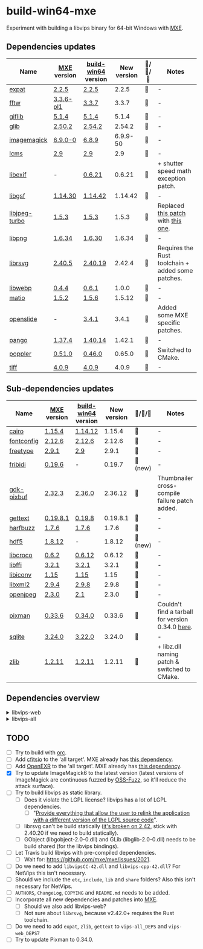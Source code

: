 # build-win64-mxe

Experiment with building a libvips binary for 64-bit Windows with [MXE](https://github.com/mxe/mxe).

## Dependencies updates
| Name | [MXE](https://github.com/mxe/mxe) version | [build-win64](https://github.com/jcupitt/build-win64) version | New version | &#x1F53A;/&#x1F537;/&#x1F53B; | Notes
| --- | --- | --- | --- | --- | --- |
| [expat](https://github.com/libexpat/libexpat) | [2.2.5](https://github.com/mxe/mxe/blob/5d4c388be33414e7a802c4959d3d22f759840587/src/expat.mk#L7) | [2.2.5](https://github.com/jcupitt/build-win64/blob/c5d82ef4d6caf9f58956ba9d666d42805454d67e/8.6/vips.modules#L261) | 2.2.5 | &#x1F537; | -
| [fftw](https://github.com/FFTW/fftw3) | [3.3.6-pl1](https://github.com/mxe/mxe/blob/5d4c388be33414e7a802c4959d3d22f759840587/src/fftw.mk#L6) | [3.3.7](https://github.com/jcupitt/build-win64/blob/c5d82ef4d6caf9f58956ba9d666d42805454d67e/8.6/vips.modules#L481) | 3.3.7 | &#x1F537; | -
| [giflib](https://sourceforge.net/projects/giflib/) | [5.1.4](https://github.com/mxe/mxe/blob/5d4c388be33414e7a802c4959d3d22f759840587/src/giflib.mk#L6) | [5.1.4](https://github.com/jcupitt/build-win64/blob/c5d82ef4d6caf9f58956ba9d666d42805454d67e/8.6/vips.modules#L387) | 5.1.4 | &#x1F537; | -
| [glib](https://github.com/GNOME/glib) | [2.50.2](https://github.com/mxe/mxe/blob/5d4c388be33414e7a802c4959d3d22f759840587/src/glib.mk#L7) | [2.54.2](https://github.com/jcupitt/build-win64/blob/c5d82ef4d6caf9f58956ba9d666d42805454d67e/8.6/vips.modules#L760) | 2.54.2 | &#x1F537; | -
| [imagemagick](https://github.com/ImageMagick/ImageMagick6) | [6.9.0-0](https://github.com/mxe/mxe/blob/5d4c388be33414e7a802c4959d3d22f759840587/src/imagemagick.mk#L7) | [6.8.9](https://github.com/jcupitt/build-win64/blob/c5d82ef4d6caf9f58956ba9d666d42805454d67e/8.6/vips.modules#L663) | 6.9.9-50 | &#x1F53A; | -
| [lcms](https://github.com/mm2/Little-CMS) | [2.9](https://github.com/mxe/mxe/blob/5d4c388be33414e7a802c4959d3d22f759840587/src/lcms.mk#L6) | [2.9](https://github.com/jcupitt/build-win64/blob/c5d82ef4d6caf9f58956ba9d666d42805454d67e/8.6/vips.modules#L494) | 2.9 | &#x1F537; | -
| [libexif](https://github.com/libexif/libexif) | - | [0.6.21](https://github.com/jcupitt/build-win64/blob/c5d82ef4d6caf9f58956ba9d666d42805454d67e/8.6/vips.modules#L601) | 0.6.21 | &#x1F537; | + shutter speed math exception patch.
| [libgsf](https://github.com/GNOME/libgsf) | [1.14.30](https://github.com/mxe/mxe/blob/5d4c388be33414e7a802c4959d3d22f759840587/src/libgsf.mk#L6) | [1.14.42](https://github.com/jcupitt/build-win64/blob/c5d82ef4d6caf9f58956ba9d666d42805454d67e/8.6/vips.modules#L865) | 1.14.42 | &#x1F537; | -
| [libjpeg-turbo](https://libjpeg-turbo.org/) | [1.5.3](https://github.com/mxe/mxe/blob/5d4c388be33414e7a802c4959d3d22f759840587/src/libjpeg-turbo.mk#L6) | [1.5.3](https://github.com/jcupitt/build-win64/blob/c5d82ef4d6caf9f58956ba9d666d42805454d67e/8.6/vips.modules#L580) | 1.5.3 | &#x1F537; | Replaced [this patch](https://github.com/jcupitt/build-win64/blob/c5d82ef4d6caf9f58956ba9d666d42805454d67e/8.6/patches/libjpeg-turbo-bool.patch) with [this one](https://github.com/Alexpux/MINGW-packages/blob/65b698ce5ddc501b9aa9fb649b640f44284eb6df/mingw-w64-libjpeg-turbo/0001-header-compat.mingw.patch).
| [libpng](https://github.com/glennrp/libpng) | [1.6.34](https://github.com/mxe/mxe/blob/5d4c388be33414e7a802c4959d3d22f759840587/src/libpng.mk#L6) | [1.6.30](https://github.com/jcupitt/build-win64/blob/c5d82ef4d6caf9f58956ba9d666d42805454d67e/8.6/vips.modules#L368) | 1.6.34 | &#x1F53A; | -
| [librsvg](https://github.com/GNOME/librsvg) | [2.40.5](https://github.com/mxe/mxe/blob/5d4c388be33414e7a802c4959d3d22f759840587/src/librsvg.mk#L6) | [2.40.19](https://github.com/jcupitt/build-win64/blob/c5d82ef4d6caf9f58956ba9d666d42805454d67e/8.6/vips.modules#L420) | 2.42.4 | &#x1F53A; | Requires the Rust toolchain + added some patches.
| [libwebp](https://github.com/webmproject/libwebp) | [0.4.4](https://github.com/mxe/mxe/blob/5d4c388be33414e7a802c4959d3d22f759840587/src/libwebp.mk#L6) | [0.6.1](https://github.com/jcupitt/build-win64/blob/c5d82ef4d6caf9f58956ba9d666d42805454d67e/8.6/vips.modules#L720) | 1.0.0 | &#x1F53A; | -
| [matio](https://github.com/tbeu/matio) | [1.5.2](https://github.com/mxe/mxe/blob/5d4c388be33414e7a802c4959d3d22f759840587/src/matio.mk#L6) | [1.5.6](https://github.com/jcupitt/build-win64/blob/c5d82ef4d6caf9f58956ba9d666d42805454d67e/8.6/vips.modules#L940) | 1.5.12 | &#x1F53A; | -
| [openslide](https://github.com/openslide/openslide) | - | [3.4.1](https://github.com/jcupitt/build-win64/blob/c5d82ef4d6caf9f58956ba9d666d42805454d67e/8.6/vips.modules#L552) | 3.4.1 | &#x1F537; | Added some MXE specific patches.
| [pango](https://www.pango.org/) | [1.37.4](https://github.com/mxe/mxe/blob/5d4c388be33414e7a802c4959d3d22f759840587/src/pango.mk#L7) | [1.40.14](https://github.com/jcupitt/build-win64/blob/c5d82ef4d6caf9f58956ba9d666d42805454d67e/8.6/vips.modules#L821) | 1.42.1 | &#x1F53A; | -
| [poppler](https://poppler.freedesktop.org/) | [0.51.0](https://github.com/mxe/mxe/blob/5d4c388be33414e7a802c4959d3d22f759840587/src/poppler.mk#L6) | [0.46.0](https://github.com/jcupitt/build-win64/blob/c5d82ef4d6caf9f58956ba9d666d42805454d67e/8.6/vips.modules#L462) | 0.65.0 | &#x1F53A; | Switched to CMake.
| [tiff](http://www.simplesystems.org/libtiff/) | [4.0.9](https://github.com/mxe/mxe/blob/5d4c388be33414e7a802c4959d3d22f759840587/src/tiff.mk#L7) | [4.0.9](https://github.com/jcupitt/build-win64/blob/c5d82ef4d6caf9f58956ba9d666d42805454d67e/8.6/vips.modules#L627) | 4.0.9 | &#x1F537; | -

## Sub-dependencies updates
| Name | [MXE](https://github.com/mxe/mxe) version | [build-win64](https://github.com/jcupitt/build-win64) version | New version | &#x1F53A;/&#x1F537;/&#x1F53B; | Notes
| --- | --- | --- | --- | --- | --- |
| [cairo](https://cairographics.org/) | [1.15.4](https://github.com/mxe/mxe/blob/5d4c388be33414e7a802c4959d3d22f759840587/src/cairo.mk#L6) | [1.14.12](https://github.com/jcupitt/build-win64/blob/c5d82ef4d6caf9f58956ba9d666d42805454d67e/8.6/vips.modules#L799) | 1.15.4 | &#x1F53A; | -
| [fontconfig](https://www.fontconfig.org/) | [2.12.6](https://github.com/mxe/mxe/blob/5d4c388be33414e7a802c4959d3d22f759840587/src/fontconfig.mk#L6) | [2.12.6](https://github.com/jcupitt/build-win64/blob/c5d82ef4d6caf9f58956ba9d666d42805454d67e/8.6/vips.modules#L329) | 2.12.6 | &#x1F537; | -
| [freetype](https://www.freetype.org/) | [2.9.1](https://github.com/mxe/mxe/blob/5d4c388be33414e7a802c4959d3d22f759840587/src/freetype.mk#L6) | [2.9](https://github.com/jcupitt/build-win64/blob/c5d82ef4d6caf9f58956ba9d666d42805454d67e/8.6/vips.modules#L276) | 2.9.1 | &#x1F53A; | -
| [fribidi](https://github.com/fribidi/fribidi) | [0.19.6](https://github.com/mxe/mxe/blob/5d4c388be33414e7a802c4959d3d22f759840587/src/fribidi.mk#L7) | - | 0.19.7 | &#x1F53A; (new) | -
| [gdk-pixbuf](https://github.com/GNOME/gdk-pixbuf) | [2.32.3](https://github.com/mxe/mxe/blob/5d4c388be33414e7a802c4959d3d22f759840587/src/gdk-pixbuf.mk#L7) | [2.36.0](https://github.com/jcupitt/build-win64/blob/c5d82ef4d6caf9f58956ba9d666d42805454d67e/8.6/vips.modules#L847) | 2.36.12 | &#x1F53A; | Thumbnailer cross-compile failure patch added.
| [gettext](https://www.gnu.org/software/gettext/) | [0.19.8.1](https://github.com/mxe/mxe/blob/5d4c388be33414e7a802c4959d3d22f759840587/src/gettext.mk#L6) | [0.19.8](https://github.com/jcupitt/build-win64/blob/c5d82ef4d6caf9f58956ba9d666d42805454d67e/8.6/vips.modules#L248) | 0.19.8.1 | &#x1F53A; | -
| [harfbuzz](https://github.com/harfbuzz/harfbuzz) | [1.7.6](https://github.com/mxe/mxe/blob/5d4c388be33414e7a802c4959d3d22f759840587/src/harfbuzz.mk#L7) | [1.7.6](https://github.com/jcupitt/build-win64/blob/c5d82ef4d6caf9f58956ba9d666d42805454d67e/8.6/vips.modules#L295) | 1.7.6 | &#x1F537; | -
| [hdf5](https://www.hdfgroup.org/solutions/hdf5/) | [1.8.12](https://github.com/mxe/mxe/blob/5d4c388be33414e7a802c4959d3d22f759840587/src/hdf5.mk#L7) | - | 1.8.12 | &#x1F53A; (new) | -
| [libcroco](https://github.com/GNOME/libcroco) | [0.6.2](https://github.com/mxe/mxe/blob/5d4c388be33414e7a802c4959d3d22f759840587/src/libcroco.mk#L7) | [0.6.12](https://github.com/jcupitt/build-win64/blob/c5d82ef4d6caf9f58956ba9d666d42805454d67e/8.6/vips.modules#L400) | 0.6.12 | &#x1F537; | -
| [libffi](https://sourceware.org/libffi/) | [3.2.1](https://github.com/mxe/mxe/blob/5d4c388be33414e7a802c4959d3d22f759840587/src/libffi.mk#L6) | [3.2.1](https://github.com/jcupitt/build-win64/blob/c5d82ef4d6caf9f58956ba9d666d42805454d67e/8.6/vips.modules#L736) | 3.2.1 | &#x1F537; | -
| [libiconv](https://www.gnu.org/software/libiconv/) | [1.15](https://github.com/mxe/mxe/blob/5d4c388be33414e7a802c4959d3d22f759840587/src/libiconv.mk#L6) | [1.15](https://github.com/jcupitt/build-win64/blob/c5d82ef4d6caf9f58956ba9d666d42805454d67e/8.6/vips.modules#L237) | 1.15 | &#x1F537; | -
| [libxml2](https://github.com/GNOME/libxml2) | [2.9.4](https://github.com/mxe/mxe/blob/5d4c388be33414e7a802c4959d3d22f759840587/src/libxml2.mk#L6) | [2.9.8](https://github.com/jcupitt/build-win64/blob/c5d82ef4d6caf9f58956ba9d666d42805454d67e/8.6/vips.modules#L350) | 2.9.8 | &#x1F537; | -
| [openjpeg](http://www.openjpeg.org/) | [2.3.0](https://github.com/mxe/mxe/blob/5d4c388be33414e7a802c4959d3d22f759840587/src/openjpeg.mk#L8) | [2.1](https://github.com/jcupitt/build-win64/blob/c5d82ef4d6caf9f58956ba9d666d42805454d67e/8.6/vips.modules#L520) | 2.3.0 | &#x1F53A; | -
| [pixman](http://www.pixman.org/) | [0.33.6](https://github.com/mxe/mxe/blob/5d4c388be33414e7a802c4959d3d22f759840587/src/pixman.mk#L6) | [0.34.0](https://github.com/jcupitt/build-win64/blob/c5d82ef4d6caf9f58956ba9d666d42805454d67e/8.6/vips.modules#L776) | 0.33.6 | &#x1F53B; | Couldn't find a tarball for version 0.34.0 [here](https://cairographics.org/snapshots/).
| [sqlite](https://www.sqlite.org/) | [3.24.0](https://github.com/mxe/mxe/blob/d6abd58b848ea228f10a994f7d5847d0c3fe83b6/src/sqlite.mk#L7) | [3.22.0](https://github.com/jcupitt/build-win64/blob/c5d82ef4d6caf9f58956ba9d666d42805454d67e/8.6/vips.modules#L538) | 3.24.0 | &#x1F53A; | -
| [zlib](https://zlib.net/) | [1.2.11](https://github.com/mxe/mxe/blob/5d4c388be33414e7a802c4959d3d22f759840587/src/zlib.mk#L6) | [1.2.11](https://github.com/jcupitt/build-win64/blob/c5d82ef4d6caf9f58956ba9d666d42805454d67e/8.6/vips.modules#L225) | 1.2.11 | &#x1F537; | + libz.dll naming patch & switched to CMake.

## Dependencies overview
<details>
 <summary>libvips-web</summary>

```
libvips-42.dll
└───libcairo-2.dll
│   └───libgcc_s_seh-1.dll
│   └───libfontconfig-1.dll
│   │   └───libgcc_s_seh-1.dll
│   │   └───libexpat-1.dll
│   │   └───libfreetype-6.dll
│   │   └───libpng16-16.dll
│   │   └───libz1.dll
│   └───libfreetype-6.dll
│   │   └───libharfbuzz-0.dll  
│   │   └───libpng16-16.dll
│   │   └───libz1.dll
│   └───libpixman-1-0.dll
│   │   └───libgcc_s_seh-1.dll
│   └───libpng16-16.dll
│   │   └───libz1.dll
│   └───libz1.dll
└───libexif-12.dll
│   └───libintl-8.dll
│       └───libiconv-2.dll
└───libexpat-1.dll
└───libfftw3-3.dll
└───libgif-7.dll
└───libglib-2.0-0.dll
│   └───libintl-8.dll
│       └───libiconv-2.dll
└───libgmodule-2.0-0.dll
│   └───libglib-2.0-0.dll
│       └───libintl-8.dll
└───libgobject-2.0-0.dll
│   └───libglib-2.0-0.dll
│   │   └───libintl-8.dll
│   └───libffi-6.dll
└───libgsf-1-114.dll
│   └───libgio-2.0-0.dll
│   │   └───libglib-2.0-0.dll
│   │   └───libgmodule-2.0-0.dll
│   │   └───libgobject-2.0-0.dll
│   │   └───libz1.dll
│   └───libglib-2.0-0.dll
│   │   └───libintl-8.dll
│   └───libgobject-2.0-0.dll
│   │   └───libglib-2.0-0.dll
│   │   └───libffi-6.dll
│   └───libintl-8.dll
│   │   └───libiconv-2.dll
│   └───libxml2-2.dll
│   │   └───libz1.dll
│   │   └───libiconv-2.dll
│   └───libz1.dll
└───libintl-8.dll
│   └───libiconv-2.dll
└───libjpeg-62.dll
└───liblcms2-2.dll
└───libpango-1.0-0.dll
│   └───libfribidi-0.dll
│   │   └───libglib-2.0-0.dll
│   └───libglib-2.0-0.dll
│   │   └───libintl-8.dll
│   └───libgobject-2.0-0.dll
│       └───libglib-2.0-0.dll
│       └───libffi-6.dll
└───libpangoft2-1.0-0.dll
│   └───libpango-1.0-0.dll
│   │   └───libfribidi-0.dll
│   │   └───libglib-2.0-0.dll
│   │   └───libgobject-2.0-0.dll
│   └───libfontconfig-1.dll
│   │   └───libgcc_s_seh-1.dll
│   │   └───libexpat-1.dll
│   │   └───libfreetype-6.dll
│   │   └───libpng16-16.dll
│   │   └───libz1.dll
│   └───libfreetype-6.dll
│   │   └───libharfbuzz-0.dll  
│   │   └───libpng16-16.dll
│   │   └───libz1.dll
│   └───libglib-2.0-0.dll
│   │   └───libintl-8.dll
│   └───libgobject-2.0-0.dll
│   │   └───libglib-2.0-0.dll
│   │   └───libffi-6.dll
│   └───libharfbuzz-0.dll 
│       └───libgcc_s_seh-1.dll
│       └───libfreetype-6.dll
│       └───libglib-2.0-0.dll
└───libpng16-16.dll
│   └───libz1.dll
└───librsvg-2-2.dll
│   └───libcairo-2.dll
│   │   └───libgcc_s_seh-1.dll
│   │   └───libfontconfig-1.dll
│   │   └───libfreetype-6.dll
│   │   └───libpixman-1-0.dll
│   │   └───libpng16-16.dll
│   │   └───libz1.dll
│   └───libcroco-0.6-3.dll
│   │   └───libglib-2.0-0.dll
│   │   └───libxml2-2.dll
│   └───libfontconfig-1.dll
│   │   └───libgcc_s_seh-1.dll
│   │   └───libexpat-1.dll
│   │   └───libfreetype-6.dll
│   │   └───libpng16-16.dll
│   │   └───libz1.dll
│   └───libgdk_pixbuf-2.0-0.dll
│   │   └───libgio-2.0-0.dll
│   │   └───libglib-2.0-0.dll
│   │   └───libgobject-2.0-0.dll
│   │   └───libintl-8.dll
│   │   └───libjpeg-62.dll
│   │   └───libpng16-16.dll
│   │   └───libtiff-5.dll
│   └───libgio-2.0-0.dll
│   │   └───libglib-2.0-0.dll
│   │   └───libgmodule-2.0-0.dll
│   │   └───libgobject-2.0-0.dll
│   │   └───libz1.dll
│   └───libglib-2.0-0.dll
│   │   └───libintl-8.dll
│   └───libgobject-2.0-0.dll
│   │   └───libglib-2.0-0.dll
│   │   └───libffi-6.dll
│   └───libpango-1.0-0.dll
│   │   └───libfribidi-0.dll
│   │   └───libglib-2.0-0.dll
│   │   └───libgobject-2.0-0.dll
│   └───libpangocairo-1.0-0.dll
│   │   └───libpango-1.0-0.dll
│   │   └───libpangoft2-1.0-0.dll
│   │   └───libpangowin32-1.0-0.dll
│   │   └───libcairo-2.dll
│   │   └───libfontconfig-1.dll
│   │   └───libfreetype-6.dll
│   │   └───libglib-2.0-0.dll
│   │   └───libgobject-2.0-0.dll
│   └───libpangoft2-1.0-0.dll
│   │   └───libpango-1.0-0.dll
│   │   └───libfontconfig-1.dll
│   │   └───libfreetype-6.dll
│   │   └───libglib-2.0-0.dll
│   │   └───libgobject-2.0-0.dll
│   │   └───libharfbuzz-0.dll 
│   └───libxml2-2.dll
│       └───libz1.dll
│       └───libiconv-2.dll
└───libtiff-5.dll
│   └───libz1.dll
│   └───libjpeg-62.dll
└───libwebp-7.dll
└───libwebpmux-3.dll
│   └───libwebp-7.dll
└───libz1.dll
```
</details>

<details>
 <summary>libvips-all</summary>
Same as libvips-web + these extra dependencies:

```
libvips-42.dll
└───libMagickCore-6.Q16-2.dll
│   └───libcairo-2.dll
│   │   └───libgcc_s_seh-1.dll
│   │   └───libfontconfig-1.dll
│   │   └───libfreetype-6.dll
│   │   └───libpixman-1-0.dll
│   │   └───libpng16-16.dll
│   │   └───libz1.dll
│   └───libfftw3-3.dll
│   └───libfontconfig-1.dll
│   │   └───libgcc_s_seh-1.dll
│   │   └───libexpat-1.dll
│   │   └───libfreetype-6.dll
│   │   └───libpng16-16.dll
│   │   └───libz1.dll
│   └───libgobject-2.0-0.dll
│   │   └───libglib-2.0-0.dll
│   │   └───libffi-6.dll
│   └───libjpeg-62.dll
│   └───liblcms2-2.dll
│   └───libopenjp2.dll
│   └───libpango-1.0-0.dll
│   │   └───libfribidi-0.dll
│   │   └───libglib-2.0-0.dll
│   │   └───libgobject-2.0-0.dll
│   └───libpangocairo-1.0-0.dll
│   │   └───libpango-1.0-0.dll
│   │   └───libpangoft2-1.0-0.dll
│   │   └───libpangowin32-1.0-0.dll
│   │   └───libcairo-2.dll
│   │   └───libfontconfig-1.dll
│   │   └───libfreetype-6.dll
│   │   └───libglib-2.0-0.dll
│   │   └───libgobject-2.0-0.dll
│   └───libpng16-16.dll
│   └───libtiff-5.dll
│   │   └───libz1.dll
│   │   └───libjpeg-62.dll
│   └───libwebp-7.dll
│   └───libwebpmux-3.dll
│   │   └───libwebp-7.dll
│   └───libxml2-2.dll
│   │   └───libz1.dll
│   │   └───libiconv-2.dll
│   └───libz1.dll
└───libmatio-4.dll
│   └───libz1.dll
│   └───libhdf5-8.dll
│       └───libz1.dll
└───libopenslide-0.dll
│   └───libcairo-2.dll
│   │   └───libgcc_s_seh-1.dll
│   │   └───libfontconfig-1.dll
│   │   └───libfreetype-6.dll
│   │   └───libpixman-1-0.dll
│   │   └───libpng16-16.dll
│   │   └───libz1.dll
│   └───libgdk_pixbuf-2.0-0.dll
│   │   └───libgio-2.0-0.dll
│   │   └───libglib-2.0-0.dll
│   │   └───libgobject-2.0-0.dll
│   │   └───libintl-8.dll
│   │   └───libjpeg-62.dll
│   │   └───libpng16-16.dll
│   │   └───libtiff-5.dll
│   └───libgio-2.0-0.dll
│   │   └───libglib-2.0-0.dll
│   │   └───libgmodule-2.0-0.dll
│   │   └───libgobject-2.0-0.dll
│   │   └───libz1.dll
│   └───libglib-2.0-0.dll
│   │   └───libintl-8.dll
│   └───libgobject-2.0-0.dll
│   │   └───libglib-2.0-0.dll
│   │   └───libffi-6.dll
│   └───libjpeg-62.dll
│   └───libopenjp2.dll
│   └───libpng16-16.dll
│   │   └───libz1.dll
│   └───libsqlite3-0.dll
│   └───libtiff-5.dll
│   │   └───libz1.dll
│   │   └───libjpeg-62.dll
│   └───libxml2-2.dll
│   │   └───libz1.dll
│   │   └───libiconv-2.dll
│   └───libz1.dll
└───libpoppler-glib-8.dll
    └───libpoppler-66.dll
    │   └───libstdc++-6.dll
    │   └───liblcms2-2.dll
    │   └───libopenjp2.dll
    │   └───libjpeg-62.dll
    │   └───libpng16-16.dll
    │   └───libtiff-5.dll
    │   └───libz1.dll
    └───libstdc++-6.dll
    └───libcairo-2.dll
    │   └───libgcc_s_seh-1.dll
    │   └───libfontconfig-1.dll
    │   └───libfreetype-6.dll
    │   └───libpixman-1-0.dll
    │   └───libpng16-16.dll
    │   └───libz1.dll
    └───libfreetype-6.dll
    │   └───libharfbuzz-0.dll  
    │   └───libpng16-16.dll
    │   └───libz1.dll
    └───libgio-2.0-0.dll
    │   └───libglib-2.0-0.dll
    │   └───libgmodule-2.0-0.dll
    │   └───libgobject-2.0-0.dll
    │   └───libz1.dll
    └───libglib-2.0-0.dll
    │   └───libintl-8.dll
    └───libgobject-2.0-0.dll
        └───libglib-2.0-0.dll
        └───libffi-6.dll
```
</details>

## TODO
- [ ] Try to build with [orc](https://github.com/GStreamer/orc).
- [ ] Add [cfitsio](https://heasarc.gsfc.nasa.gov/fitsio/) to the 'all target'. MXE already has [this dependency](https://github.com/mxe/mxe/blob/master/src/cfitsio.mk).
- [ ] Add [OpenEXR](https://github.com/openexr/openexr) to the 'all target'. MXE already has [this dependency](https://github.com/mxe/mxe/blob/master/src/openexr.mk).
- [X] Try to update ImageMagick6 to the latest version (latest versions of ImageMagick are continuous fuzzed by [OSS-Fuzz](https://github.com/google/oss-fuzz), so it'll reduce the attack surface).
- [ ] Try to build libvips as static library.
  - [ ] Does it violate the LGPL license? libvips has a lot of LGPL dependencies.
    - [ ] "[Provide everything that allow the user to relink the application with a different version of the LGPL source code](https://www.gnu.org/licenses/gpl-faq.html#LGPLStaticVsDynamic)".
  - [ ] librsvg can't be build statically ([it's broken on 2.42](https://gitlab.gnome.org/GNOME/librsvg/issues/159), stick with 2.40.20 if we need to build statically).
  - [ ] GObject (libgobject-2.0-0.dll) and GLib (libglib-2.0-0.dll) needs to be build shared (for the libvips bindings).
- [ ] Let Travis build libvips with pre-compiled dependencies.
  - [ ] Wait for: https://github.com/mxe/mxe/issues/2021.
- [ ] Do we need to add `libvipsCC-42.dll` and `libvips-cpp-42.dll`? For NetVips this isn't necessary.
- [ ] Should we include the `etc`, `include`, `lib` and `share` folders? Also this isn't necessary for NetVips.
- [ ] `AUTHORS`, `ChangeLog`, `COPYING` and `README.md` needs to be added.
- [ ] Incorporate all new dependencies and patches into [MXE](https://github.com/mxe/mxe).
  - [ ] Should we also add libvips-web?
  - [ ] Not sure about `librsvg`, because v2.42.0+ requires the Rust toolchain.
- [ ] Do we need to add `expat`, `zlib`, `gettext` to `vips-all_DEPS` and `vips-web_DEPS`?
- [ ] Try to update Pixman to 0.34.0.
